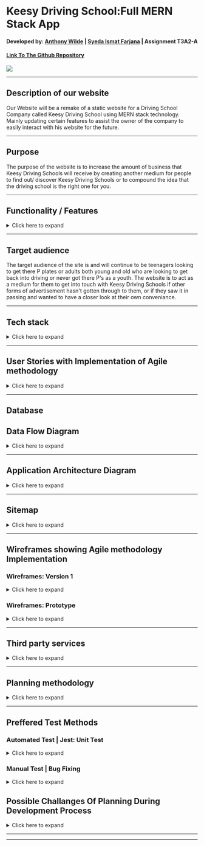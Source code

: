 # Keesy Driving School:Full MERN Stack App

#### Developed by: [Anthony Wilde](https://www.linkedin.com/in/anfiiwilde/) | [Syeda Ismat Farjana](https://www.linkedin.com/in/syeda-ismat-farjana/) | Assignment T3A2-A

#### [Link To The Github Repository](https://github.com/Kessy-Driving-School-T3A2/T3A2-A)

![](https://i.imgur.com/5pN8Gfh.png)

---

## Description of our website

Our Website will be a remake of a static website for a Driving School Company called Keesy Driving School using MERN stack technology. Mainly updating certain features to assist the owner of the company to easily interact with his website for the future.

---

## Purpose

The purpose of the website is to increase the amount of business that Keesy Driving Schools will receive by creating another medium for people to find out/ discover Keesy Driving Schools or to compound the idea that the driving school is the right one for you.

---

## Functionality / Features

<details>
    <summary>Click here to expand</summary>

On top of the default features included with the static website we will include several new features.

### Original Features to be copied over:

- **Home Page**

- **About Me Page**

- **Contact Info**

- **Prices**

- **Locations**

### Additional Features to be added:

- **Login for Admin (Owner's Account)**

- **Ability for owner to modify prices**

- **Clean up images/ make less blurry**

- **Make webpages dynamic**

- **Email filtering for form**

- **Modify zone of influence(area in which Keesy Driving School will operate)**

</details>

---

## Target audience

The target audience of the site is and will continue to be teenagers looking to get there P plates or adults both young and old who are looking to get back into driving or never got there P's as a youth. The website is to act as a medium for them to get into touch with Keesy Driving Schools if other forms of advertisement hasn't gotten through to them, or if they saw it in passing and wanted to have a closer look at their own conveniance.

---

## Tech stack

<details>
    <summary>Click here to expand</summary>

**Frontend:**

- HTML
- CSS
- JS
- React

**Backend**

- Express.js
- Node.js

**Database**

- MongoDB

**Deployment**

- Heroku

**Utilities**

- Passport
  -- user authentication

**Tools**

- VS code
  -- as text editor
- Git

- Github

- Lucid chart
  -- create site map

- Trello
  -- tracking development of website

- Figma
  -- create wireframes version 1

- Figma
  -- create wireframes prototype

**Test**

- jest

  </details>

---

## User Stories with Implementation of Agile methodology

<details>
    <summary>Click here to expand</summary>

<span style="color:blue">**Persona:** Craig / Student / 16 </span>
<span style="color:purple">**Persona:** Stephanie / Mother / 39.5 </span>
<span style="color:red">**Persona:** Jeff/ No Licence + Tradesmen / 25 </span>
<span style="color:orange">**Persona:** Keesy / Business Owner / ... </span>

<span style="color:purple">**1.** As Stephanie, I want to find out how I can contact the business, so I can organize an appointment. </span>

<span style="color:blue">**2.** As Craig, I want to see how far the business is willing to travel for work. So I can know if I live close enough. </span>

<span style="color:red">**3.** As Jeff, I want to know if I can decide between manual or automatic transmission, I wish to drive manual. </span>

<span style="color:orange">**4.** As Keesy, I want to be able to change prices on my site, so I can update prices throughout the year/ over many years.</span>

<span style="color:blue">**5.** As Craig I am a poor student, I want to see the cost of employing the driving schools services. So I can decide whether I can afford it.</span>

<span style="color:red">**6.** As Jeff, I want to find out if I can employ this service during non working hours (9am-5pm), so I can continue to work throughout the day.</span>

<span style="color:purple">**7.** As Stephanie, I want to know if I can buy in bulk (lessons), so I can give my child a present.</span>

<span style="color:purple">**8.** As Craig, I want to find out how I can contact the business, so I can organize an appointment. </span>

<span style="color:purple">**9.** As Jeff, I want to find out how I can contact the business, so I can organize an appointment. </span>

<span style="color:blue">**10.** As Stephanie, I want to see how far the business is willing to travel for work. So I can know if I live close enough. </span>

<span style="color:blue">**11.** As Jeff, I want to see how far the business is willing to travel for work. So I can know if I live close enough. </span>

<span style="color:orange">**12.** As Keesy, I want my contact info to be avaliable at all times, so I will receive more business.

</details>

---

## Database

## Data Flow Diagram

<details>
    <summary>Click here to expand</summary>

will add dfd here

 </details>

---

## Application Architecture Diagram

<details>
    <summary>Click here to expand</summary>

will add aad here

 </details>

---

## Sitemap

<details>
    <summary>Click here to expand</summary>

| User          | Authentication status | Sitemap |
| ------------- | --------------------- | ------- |
| As a consumer | Not logged in         |         |
| As a Owner    | logged in             |         |

</details>

---

## Wireframes showing Agile methodology Implementation

### Wireframes: Version 1

<details>
    <summary>Click here to expand</summary>

| Different pages       | Desktop                              | Tablet                               | Mobile Phone                         |
| --------------------- | ------------------------------------ | ------------------------------------ | ------------------------------------ |
| Home                  | ![](https://i.imgur.com/2zKEyfc.png) | ![](https://i.imgur.com/j46820l.png) | ![](https://i.imgur.com/A2wglcK.png) |
| About Us              | ![](https://i.imgur.com/XciYJzr.png) | ![](https://i.imgur.com/K7bIzKe.png) | ![](https://i.imgur.com/bbPOFMO.png) |
| Packages              | ![](https://i.imgur.com/VT2SJ7H.png) | ![](https://i.imgur.com/m2jEIzV.png) |                                      |
| Contact Us            |                                      |                                      |                                      |
| Our Offers            |                                      |                                      |                                      |
| About instructor      |                                      |                                      |                                      |
| Location map          |                                      |                                      |                                      |
| Area                  |                                      |                                      |                                      |
| Start learning        |                                      |                                      |                                      |
| COVID safety guidence |                                      |                                      |                                      |

</details>

### Wireframes: Prototype

<details>
    <summary>Click here to expand</summary>

| Different Screens | Prototyped Wireframes |
| ----------------- | --------------------- |
| Desktop           |                       |
| Tablet            |                       |
| Mobile phone      |                       |

</details>

---

## Third party services

<details>
    <summary>Click here to expand</summary>

### Heroku

( small description about heroku, why use it)

</details>

---

## Planning methodology

<details>
    <summary>Click here to expand</summary>

[ Link to Trello](https://trello.com/b/hBRx8eK4/t3a2-a-mern-full-stack-apppart-a)

Screen shots throughout the **Development of Planning**

| Weeks  | Days  | Screen shots                         |
| ------ | ----- | ------------------------------------ |
| Week 1 | Day 1 | ![](https://i.imgur.com/J0JOtaq.jpg) |
|        | Day 2 |                                      |
|        | Day 3 |                                      |
| Week 2 | Day 1 |                                      |
|        | Day 2 |                                      |
|        | Day 3 |                                      |
| Week 3 | Day 1 |                                      |
|        | Day 2 |                                      |
|        | Day 3 |                                      |

</details>

---

## Preffered Test Methods

### Automated Test | Jest: Unit Test

<details>
    <summary>Click here to expand</summary>

- An Opensource Project maintained by **Facebook**

- A **Javascript Library** to

  - Create tests
  - Run tests
  - Structures tests

- An **NPM** package to install

- A Default choice for a **React** Project

**Reason for choosing Jest**

- Jest manages metadata of the source cose so it can run relevent test files by acquiring the knowledge about source code and which part of code has been changed.

- Time saver

</details>

### Manual Test | Bug Fixing

<details>
    <summary>Click here to expand</summary>

**Reason for choosing Manual test**

- Tests from Humans perspective

- Give the scope to explore and hunt down bugs

- No chance of errors

- Give the scope to understand the problem on a conceptual and emotional level

- Connects with end-user

- Introduce a level of empathy

</details>

## Possible Challanges Of Planning During Development Process

<details>
    <summary>Click here to expand</summary>

#### Possible challanges

During the actual implimentation of this planning, we might need to change certain plans which will depend on

- Regular feedback checking regarding the balance between our **Client's need** and **possible outcome** of certain feature plans

- As a Developer team, we will try our best to create the features as promised and deliver it to the customer, still there is a possiblity of having an issue regarding time managemant and implimenting **Client's need** as this project is a **part of our Academic Assessment** and the **time limit** to finish the project is **controlled** by the Academy.

#### Possible solution

- Providing the details information about any featurs implimentaton. **how client want's it to be done** vs **how it will look after being done**, and change the plan if required

- Weekly meeting with our **Client** for through discussion about **what our Client needs** and **what can be done** in the **provided time period**

</details>

---

---
